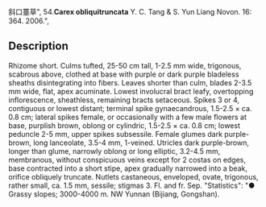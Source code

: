 斜口薹草",
54.**Carex obliquitruncata** Y. C. Tang & S. Yun Liang Novon. 16: 364. 2006.",

## Description
Rhizome short. Culms tufted, 25-50 cm tall, 1-2.5 mm wide, trigonous, scabrous above, clothed at base with purple or dark purple bladeless sheaths disintegrating into fibers. Leaves shorter than culm, blades 2-3.5 mm wide, flat, apex acuminate. Lowest involucral bract leafy, overtopping inflorescence, sheathless, remaining bracts setaceous. Spikes 3 or 4, contiguous or lowest distant; terminal spike gynaecandrous, 1.5-2.5 × ca. 0.8 cm; lateral spikes female, or occasionally with a few male flowers at base, purplish brown, oblong or cylindric, 1.5-2.5 × ca. 0.8 cm; lowest peduncle 2-5 mm, upper spikes subsessile. Female glumes dark purple-brown, long lanceolate, 3.5-4 mm, 1-veined. Utricles dark purple-brown, longer than glume, narrowly oblong or long elliptic, 3.2-4.5 mm, membranous, without conspicuous veins except for 2 costas on edges, base contracted into a short stipe, apex gradually narrowed into a beak, orifice obliquely truncate. Nutlets castaneous, enveloped, ovate, trigonous, rather small, ca. 1.5 mm, sessile; stigmas 3. Fl. and fr. Sep.
  "Statistics": "● Grassy slopes; 3000-4000 m. NW Yunnan (Bijiang, Gongshan).
